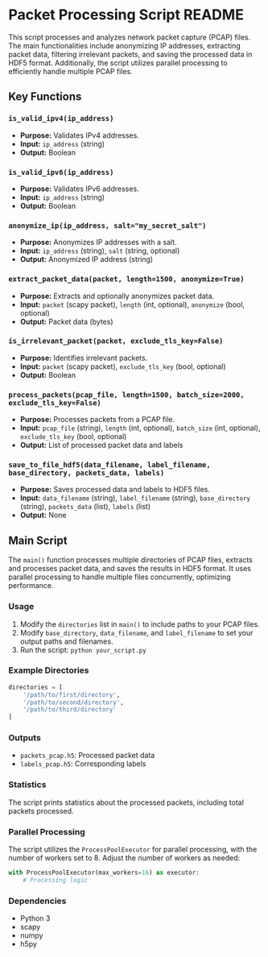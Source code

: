# Packet Processing Script README

This script processes and analyzes network packet capture (PCAP) files. The main functionalities include anonymizing IP addresses, extracting packet data, filtering irrelevant packets, and saving the processed data in HDF5 format. Additionally, the script utilizes parallel processing to efficiently handle multiple PCAP files.

## Key Functions

### `is_valid_ipv4(ip_address)`
- **Purpose:** Validates IPv4 addresses.
- **Input:** `ip_address` (string)
- **Output:** Boolean

### `is_valid_ipv6(ip_address)`
- **Purpose:** Validates IPv6 addresses.
- **Input:** `ip_address` (string)
- **Output:** Boolean

### `anonymize_ip(ip_address, salt="my_secret_salt")`
- **Purpose:** Anonymizes IP addresses with a salt.
- **Input:** `ip_address` (string), `salt` (string, optional)
- **Output:** Anonymized IP address (string)

### `extract_packet_data(packet, length=1500, anonymize=True)`
- **Purpose:** Extracts and optionally anonymizes packet data.
- **Input:** `packet` (scapy packet), `length` (int, optional), `anonymize` (bool, optional)
- **Output:** Packet data (bytes)

### `is_irrelevant_packet(packet, exclude_tls_key=False)`
- **Purpose:** Identifies irrelevant packets.
- **Input:** `packet` (scapy packet), `exclude_tls_key` (bool, optional)
- **Output:** Boolean

### `process_packets(pcap_file, length=1500, batch_size=2000, exclude_tls_key=False)`
- **Purpose:** Processes packets from a PCAP file.
- **Input:** `pcap_file` (string), `length` (int, optional), `batch_size` (int, optional), `exclude_tls_key` (bool, optional)
- **Output:** List of processed packet data and labels

### `save_to_file_hdf5(data_filename, label_filename, base_directory, packets_data, labels)`
- **Purpose:** Saves processed data and labels to HDF5 files.
- **Input:** `data_filename` (string), `label_filename` (string), `base_directory` (string), `packets_data` (list), `labels` (list)
- **Output:** None

## Main Script

The `main()` function processes multiple directories of PCAP files, extracts and processes packet data, and saves the results in HDF5 format. It uses parallel processing to handle multiple files concurrently, optimizing performance.

### Usage
1. Modify the `directories` list in `main()` to include paths to your PCAP files.
2. Modify `base_directory`, `data_filename`, and `label_filename` to set your output paths and filenames.
3. Run the script: `python your_script.py`

### Example Directories
```python
directories = [
    '/path/to/first/directory',
    '/path/to/second/directory',
    '/path/to/third/directory'
]
```
### Outputs
- `packets_pcap.h5`: Processed packet data
- `labels_pcap.h5`: Corresponding labels

### Statistics
The script prints statistics about the processed packets, including total packets processed.

### Parallel Processing
The script utilizes the `ProcessPoolExecutor` for parallel processing, with the number of workers set to 8. Adjust the number of workers as needed:
```python
with ProcessPoolExecutor(max_workers=16) as executor:
    # Processing logic
```
### Dependencies
- Python 3
- scapy
- numpy
- h5py
